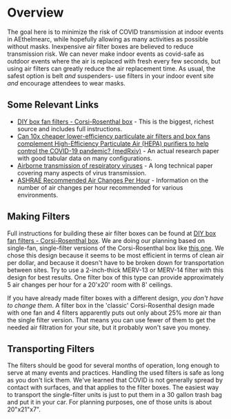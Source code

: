 ---
---
# Overview

The goal here is to minimize the risk of COVID transmission at indoor
events in AEthelmearc, while hopefully allowing as many activities
as possible without masks.  Inexpensive air filter
boxes are believed to reduce transmission risk.  We can never make indoor
events as covid-safe as outdoor events where the air is replaced with
fresh every few seconds, but using air filters can greatly reduce the
air replacement time.  As usual, the safest option is belt _and_ suspenders-
use filters in your indoor event site _and_ encourage attendees to wear masks.

## Some Relevant Links
* [DIY box fan filters - Corsi-Rosenthal box](https://cleanaircrew.org/box-fan-filters/) - This is the biggest, richest source and includes full instructions.
* [Can 10x cheaper lower-efficiency particulate air filters and box fans complement High-Efficiency Particulate Air  (HEPA) purifiers to help control the COVID-19 pandemic? (medRxiv)](https://www.medrxiv.org/content/10.1101/2021.12.04.21267300v8) - An actual research paper with good tabular data on many configurations.
* [Airborne transmission of respiratory viruses](https://www.science.org/doi/10.1126/science.abd9149) - A long technical paper covering many aspects of virus transmission.
* [ASHRAE Recommended Air Changes Per Hour](https://smartairfilters.com/en/blog/ashrae-air-changes-per-hour-office-residential/) - Information on the number of air changes per hour recommended for various environments.

## Making Filters

Full instructions for building these air filter boxes can be found at
[DIY box fan filters - Corsi-Rosenthal box](https://cleanaircrew.org/box-fan-filters/).
We are doing our planning based on single-fan, single-filter versions
of the Corsi-Rosenthal box like [this one](images/one_filter_one_fan.jpg).
We chose this design because it seems to be most efficient in terms of clean air per dollar,
and because it doesn't have to be broken down for transportation between sites.
Try to use a 2-inch-thick MERV-13 or MERV-14 filter with this design for best results.
One filter box of this type can provide approximately 5 air changes per hour for a 20'x20'
room with 8' ceilings.

If you have already made filter boxes with a different design,
_you don't have to change them_. A filter box in the 'classic'
Corsi-Rosenthal design made with one fan and 4 filters apparently puts
out only about 25% more air than the single filter version.  That
means you can use fewer of them to get the needed air filtration for
your site, but it probably won't save you money.

## Transporting Filters

The filters should be good for several months of operation, long enough to serve at many
events and practices.  Handling the used filters is safe as long as you don't lick them.
We've learned that COVID is not generally spread by contact with surfaces, and that applies
to the filter boxes.  The easiest way to transport the single-filter units is just to put
them in a 30 gallon trash bag and put it in your car.  For planning purposes, one of those
units is about 20"x21"x7".

